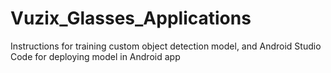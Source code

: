# Vuzix_Glasses_Applications

Instructions for training custom object detection model, and Android Studio Code for deploying model in Android app

